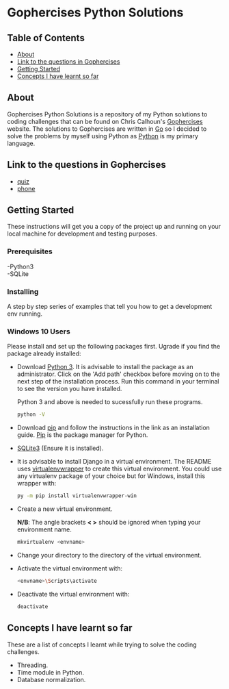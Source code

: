 # Gophercises Python Solutions

## Table of Contents

- [About](#about)
- [Link to the questions in Gophercises](#link)
- [Getting Started](#getting_started)
- [Concepts I have learnt so far](#concepts_learnt)

## About <a name = "about"></a>

Gophercises Python Solutions is a repository of my Python solutions to coding challenges that can be found on Chris Calhoun's [Gophercises](gophercises.org) website. The solutions to Gophercises are written in [Go](golang.com) so I decided to solve the problems by myself using Python as  [Python](python.org) is my primary language.  

## Link to the questions in Gophercises <a name="link"></a>
- [quiz](https://github.com/gophercises/quiz)
- [phone](https://github.com/gophercises/phone)

## Getting Started <a name = "getting_started"></a>

These instructions will get you a copy of the project up and running on your local machine for development and testing purposes.  

### Prerequisites

-Python3  
-SQLite

### Installing

A step by step series of examples that tell you how to get a development env running.

### Windows 10 Users

Please install and set up the following packages first. Ugrade if you find the package already installed:  
* Download [Python 3](https://www.python.org/downloads/). It is advisable to install the package as an administrator. Click on the 'Add path' checkbox before moving on to the next step of the installation process. Run this command in your terminal to see the version you have installed. 
   
    Python 3 and above is needed to sucessfully run these programs.

  ```sh
  python -V
  ```  
  
* Download [pip](https://pip.pypa.io/en/latest/installing) and follow the instructions in the link as an installation guide. [Pip](https://pip.pypa.io/en/latest/installing) is the package manager for Python.

* [SQLite3](https://sqlitebrowser.org/) (Ensure it is installed).

* It is advisable to install Django in a virtual environment. The README uses [virtualenvwrapper](https://virtualenvwrapper.readthedocs.io/en/latest/install.html#basic-installation) to create this virtual environment. You could use any virtualenv package of your choice but for Windows, install this wrapper with:

  ```sh
  py -m pip install virtualenvwrapper-win 
  ```
  
* Create a new virtual environment.  
   
   **N/B**: The angle brackets **< >** should be ignored when typing your environment name.

  ```sh
  mkvirtualenv <envname>
  ```
    

* Change your directory to the directory of the virtual environment.

* Activate the virtual environment with:

  ```sh
  <envname>\Scripts\activate
  ```

* Deactivate the virtual environment with:

  ```sh
  deactivate
  ```

## Concepts I have learnt so far  <a name="concepts_learnt" ></a>  
These are a list of concepts I learnt while trying to solve the coding challenges.
- Threading.  
- Time module in Python.
- Database normalization.
